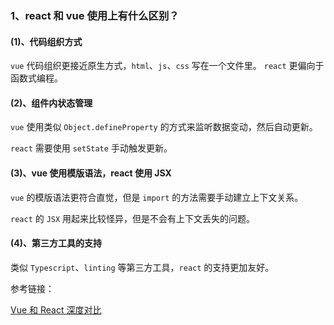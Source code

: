 ### 1、react 和 vue 使用上有什么区别？

#### (1)、代码组织方式

`vue` 代码组织更接近原生方式，`html`、`js`、`css` 写在一个文件里。
`react` 更偏向于函数式编程。

#### (2)、组件内状态管理

`vue` 使用类似 `Object.defineProperty` 的方式来监听数据变动，然后自动更新。

`react` 需要使用 `setState` 手动触发更新。

#### (3)、vue 使用模版语法，react 使用 JSX

`vue` 的模版语法更符合直觉，但是 `import` 的方法需要手动建立上下文关系。

`react` 的 `JSX` 用起来比较怪异，但是不会有上下文丢失的问题。

#### (4)、第三方工具的支持

类似 `Typescript`、`linting` 等第三方工具，`react` 的支持更加友好。

参考链接：

[Vue 和 React 深度对比](https://markdowner.net/article/79319258450055168)
